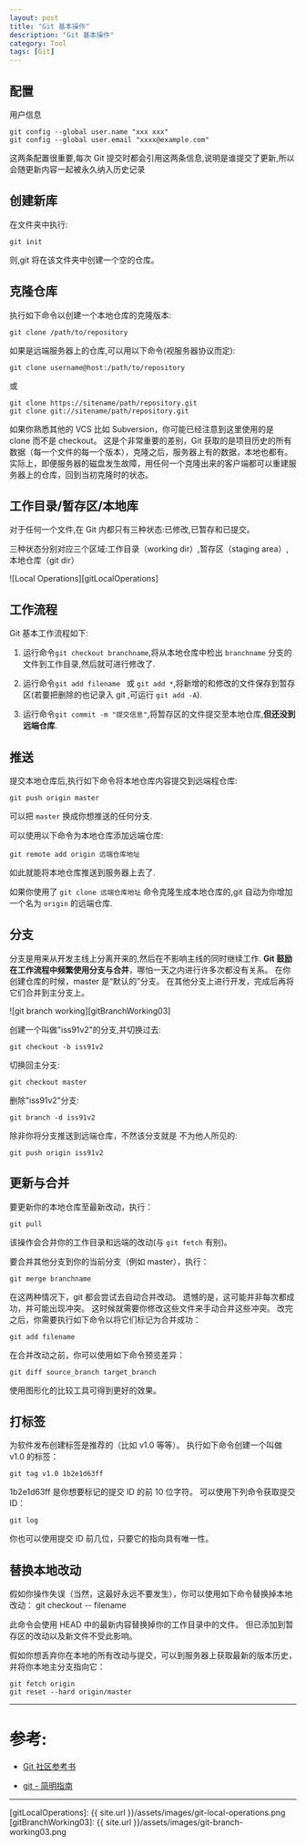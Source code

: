 ```yaml
---
layout: post
title: "Git 基本操作"
description: "Git 基本操作"
category: Tool
tags: [Git]
---
```



## 配置

用户信息

	git config --global user.name "xxx xxx"
	git config --global user.email "xxxx@example.com"

这两条配置很重要,每次 Git 提交时都会引用这两条信息,说明是谁提交了更新,所以会随更新内容一起被永久纳入历史记录


## 创建新库

在文件夹中执行:

	git init

则,git 将在该文件夹中创建一个空的仓库。


## 克隆仓库

执行如下命令以创建一个本地仓库的克隆版本:

	git clone /path/to/repository

如果是远端服务器上的仓库,可以用以下命令(视服务器协议而定):

	git clone username@host:/path/to/repository

或

	git clone https://sitename/path/repository.git
	git clone git://sitename/path/repository.git

如果你熟悉其他的 VCS 比如 Subversion，你可能已经注意到这里使用的是 clone 而不是 checkout。
这是个非常重要的差别，Git 获取的是项目历史的所有数据（每一个文件的每一个版本），克隆之后，服务器上有的数据，本地也都有。
实际上，即便服务器的磁盘发生故障，用任何一个克隆出来的客户端都可以重建服务器上的仓库，回到当初克隆时的状态。

## 工作目录/暂存区/本地库

对于任何一个文件,在 Git 内都只有三种状态:已修改,已暂存和已提交。

三种状态分别对应三个区域:工作目录（working dir）,暂存区（staging area）,本地仓库（git dir）

![Local Operations][gitLocalOperations]


## 工作流程

Git 基本工作流程如下:

1. 运行命令`git checkout branchname`,将从本地仓库中检出 `branchname` 分支的文件到工作目录,然后就可进行修改了.

2. 运行命令`git add filename ` 或 `git add *`,将新增的和修改的文件保存到暂存区(若要把删除的也记录入 git ,可运行 `git add -A`).

3. 运行命令`git commit -m "提交信息"`,将暂存区的文件提交至本地仓库,**但还没到远端仓库**.


## 推送

提交本地仓库后,执行如下命令将本地仓库内容提交到远端程仓库:

	git push origin master

可以把 `master` 换成你想推送的任何分支.

可以使用以下命令为本地仓库添加远端仓库:

	git remote add origin 远端仓库地址

如此就能将本地仓库推送到服务器上去了.

如果你使用了 `git clone 远端仓库地址` 命令克隆生成本地仓库的,git 自动为你增加一个名为 `origin` 的远端仓库.


## 分支

分支是用来从开发主线上分离开来的,然后在不影响主线的同时继续工作.
**Git 鼓励在工作流程中频繁使用分支与合并**，哪怕一天之内进行许多次都没有关系。
在你创建仓库的时候，master 是“默认的”分支。
在其他分支上进行开发，完成后再将它们合并到主分支上。

![git branch working][gitBranchWorking03]

创建一个叫做"iss91v2"的分支,并切换过去:

	git checkout -b iss91v2

切换回主分支:

	git checkout master

删除"iss91v2"分支:

	git branch -d iss91v2

除非你将分支推送到远端仓库，不然该分支就是 不为他人所见的:

	git push origin iss91v2


## 更新与合并

要更新你的本地仓库至最新改动，执行：

	git pull

该操作会合并你的工作目录和远端的改动(与 `git fetch` 有别)。

要合并其他分支到你的当前分支（例如 master），执行：

	git merge branchname

在这两种情况下，git 都会尝试去自动合并改动。
遗憾的是，这可能并非每次都成功，并可能出现冲突。
这时候就需要你修改这些文件来手动合并这些冲突。
改完之后，你需要执行如下命令以将它们标记为合并成功：

	git add filename

在合并改动之前，你可以使用如下命令预览差异：

	git diff source_branch target_branch

使用图形化的比较工具可得到更好的效果。


## 打标签

为软件发布创建标签是推荐的（比如 v1.0 等等）。
执行如下命令创建一个叫做 v1.0 的标签：

	git tag v1.0 1b2e1d63ff

1b2e1d63ff 是你想要标记的提交 ID 的前 10 位字符。
可以使用下列命令获取提交 ID：

	git log

你也可以使用提交 ID 前几位，只要它的指向具有唯一性。


## 替换本地改动

假如你操作失误（当然，这最好永远不要发生），你可以使用如下命令替换掉本地改动：
	git checkout -- filename

此命令会使用 HEAD 中的最新内容替换掉你的工作目录中的文件。
但已添加到暂存区的改动以及新文件不受此影响。

假如你想丢弃你在本地的所有改动与提交，可以到服务器上获取最新的版本历史，并将你本地主分支指向它：

	git fetch origin
	git reset --hard origin/master


***

# 参考:

* [Git 社区参考书](http://book.git-scm.com/)

* [git - 简明指南](http://rogerdudler.github.io/git-guide/index.zh.html)




***

[gitLocalOperations]: {{ site.url }}/assets/images/git-local-operations.png
[gitBranchWorking03]: {{ site.url }}/assets/images/git-branch-working03.png


